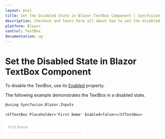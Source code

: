 ```yaml
---
layout: post
title: Set the Disabled State in Blazor TextBox Component | Syncfusion
description: Checkout and learn here all about how to set the disabled state in Syncfusion Blazor TextBox component and more.
platform: Blazor
control: TextBox
documentation: ug
---
```


# Set the Disabled State in Blazor TextBox Component

To disable the TextBox, use its [Enabled](https://help.syncfusion.com/cr/blazor/Syncfusion.Blazor.Inputs.SfTextBox.html#Syncfusion_Blazor_Inputs_SfTextBox_Enabled) property.

The following example demonstrates the TextBox in a disabled state.

```cshtml
@using Syncfusion.Blazor.Inputs

<SfTextBox Placeholder='First Name' Enabled=false></SfTextBox>
```

![Blazor TextBox in Disabled State](../images/blazor-textbox-disable-state.png)